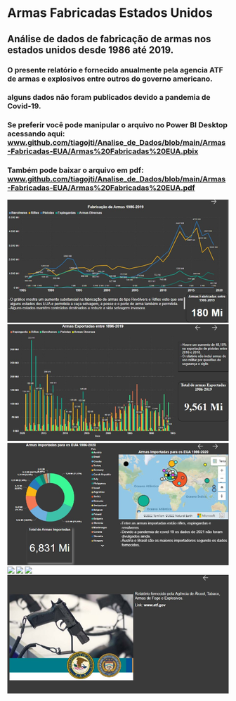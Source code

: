 # Armas Fabricadas Estados Unidos 

## Análise de dados de fabricação de armas nos estados unidos desde 1986 até 2019.
### O presente relatório e fornecido anualmente pela agencia ATF de armas e explosivos entre outros do governo americano.
### alguns dados não foram publicados devido a pandemia de Covid-19.
### Se preferir você pode manipular o arquivo no Power BI Desktop acessando aqui: www.github.com/tiagojti/Analise_de_Dados/blob/main/Armas-Fabricadas-EUA/Armas%20Fabricadas%20EUA.pbix 
### Também pode baixar o arquivo em pdf: www.github.com/tiagojti/Analise_de_Dados/blob/main/Armas-Fabricadas-EUA/Armas%20Fabricadas%20EUA.pdf

![](https://github.com/tiagojti/Analise_de_Dados/blob/main/Armas-Fabricadas-EUA/Imagens/Fabrica%C3%A7%C3%A3o%20de%20armas.jpg)
![](https://github.com/tiagojti/Analise_de_Dados/blob/main/Armas-Fabricadas-EUA/Imagens/Armas%20Exportadas.jpg)
![](https://github.com/tiagojti/Analise_de_Dados/blob/main/Armas-Fabricadas-EUA/Imagens/Armas%20Importadas.jpg)
![](https://github.com/tiagojti/Analise_de_Dados/blob/main/Armas-Fabricadas-EUA/Imagens/Anima%C3%A7%C3%A3o%20armas%20fabricadas.gif)
![](https://github.com/tiagojti/Analise_de_Dados/blob/main/Armas-Fabricadas-EUA/Imagens/Licen%C3%A7as.jpg)
![](https://github.com/tiagojti/Analise_de_Dados/blob/main/Armas-Fabricadas-EUA/Imagens/Anima%C3%A7%C3%A3o%20armas%20fabricadas1.gif)
![](https://github.com/tiagojti/Analise_de_Dados/blob/main/Armas-Fabricadas-EUA/Imagens/Final.jpg)
